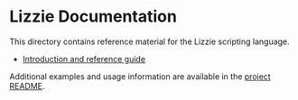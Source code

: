 # Lizzie Documentation

This directory contains reference material for the Lizzie scripting language.

- [Introduction and reference guide](introduction.md)

Additional examples and usage information are available in the [project README](../README.md).

